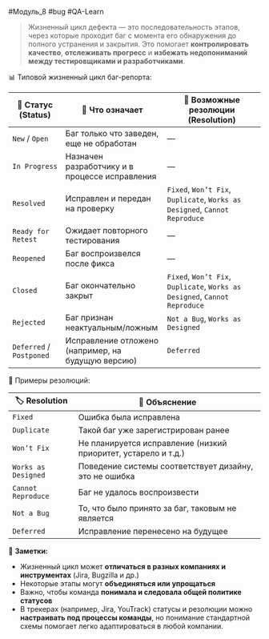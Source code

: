 #Модуль_8 #bug #QA-Learn
>Жизненный цикл дефекта — это последовательность этапов, через которые проходит баг с момента его обнаружения до полного устранения и закрытия. Это помогает **контролировать качество**, **отслеживать прогресс** и **избежать недопониманий между тестировщиками и разработчиками**.

📊 Типовой жизненный цикл баг-репорта:

| 📌 Статус (Status)       | 💬 Что означает                                    | 🧩 Возможные резолюции (Resolution)                                        |
| ------------------------ | -------------------------------------------------- | -------------------------------------------------------------------------- |
| `New` / `Open`           | Баг только что заведен, еще не обработан           | —                                                                          |
| `In Progress`            | Назначен разработчику и в процессе исправления     | —                                                                          |
| `Resolved`               | Исправлен и передан на проверку                    | `Fixed`, `Won’t Fix`, `Duplicate`, `Works as Designed`, `Cannot Reproduce` |
| `Ready for Retest`       | Ожидает повторного тестирования                    | —                                                                          |
| `Reopened`               | Баг воспроизвелся после фикса                      | —                                                                          |
| `Closed`                 | Баг окончательно закрыт                            | `Fixed`, `Won’t Fix`, `Duplicate`, `Works as Designed`, `Cannot Reproduce` |
| `Rejected`               | Баг признан неактуальным/ложным                    | `Not a Bug`, `Works as Designed`                                           |
| `Deferred` / `Postponed` | Исправление отложено (например, на будущую версию) | `Deferred`                                                                 |


📌 Примеры резолюций:

|🏷️ Resolution|📘 Объяснение|
|---|---|
|`Fixed`|Ошибка была исправлена|
|`Duplicate`|Такой баг уже зарегистрирован ранее|
|`Won’t Fix`|Не планируется исправление (низкий приоритет, устарело и т.д.)|
|`Works as Designed`|Поведение системы соответствует дизайну, это не ошибка|
|`Cannot Reproduce`|Баг не удалось воспроизвести|
|`Not a Bug`|То, что было принято за баг, таковым не является|
|`Deferred`|Исправление перенесено на будущее|

🧠 **Заметки:**
- Жизненный цикл может **отличаться в разных компаниях и инструментах** (Jira, Bugzilla и др.)
- Некоторые этапы могут **объединяться или упрощаться**
- Важно, чтобы команда **понимала и следовала общей политике статусов**
- В трекерах (например, Jira, YouTrack) статусы и резолюции можно **настраивать под процессы команды**, но понимание стандартной схемы помогает легко адаптироваться в любой компании.